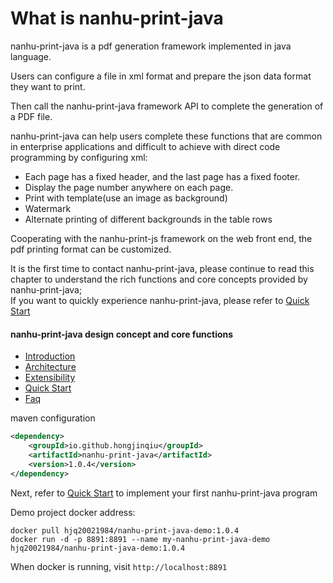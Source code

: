# What is nanhu-print-java

nanhu-print-java is a pdf generation framework implemented in java language. 

Users can configure a file in xml format and prepare the json data format they want to print.

Then call the nanhu-print-java framework API to complete the generation of a PDF file.

nanhu-print-java can help users complete these functions that are common in enterprise applications and difficult to achieve with direct code programming by configuring xml:

- Each page has a fixed header, and the last page has a fixed footer.
- Display the page number anywhere on each page.
- Print with template(use an image as background)
- Watermark
- Alternate printing of different backgrounds in the table rows

Cooperating with the nanhu-print-js framework on the web front end, the pdf printing format can be customized.

It is the first time to contact nanhu-print-java, please continue to read this chapter to understand the rich functions and core concepts provided by nanhu-print-java;<br>
If you want to quickly experience nanhu-print-java, please refer to [Quick Start](document/quick_start.md) 

#### nanhu-print-java design concept and core functions

- [Introduction](document/introduction.md)
- [Architecture](document/architecture.md)
- [Extensibility](document/extensibility.md)
- [Quick Start](document/quick_start.md)
- [Faq](document/faq.md)

maven configuration

```xml
<dependency>
    <groupId>io.github.hongjinqiu</groupId>
    <artifactId>nanhu-print-java</artifactId>
    <version>1.0.4</version>
</dependency>
```

Next, refer to [Quick Start](document/quick_start.md) to implement your first nanhu-print-java program

Demo project docker address:
```
docker pull hjq20021984/nanhu-print-java-demo:1.0.4
docker run -d -p 8891:8891 --name my-nanhu-print-java-demo hjq20021984/nanhu-print-java-demo:1.0.4
```

When docker is running, visit `http://localhost:8891`
